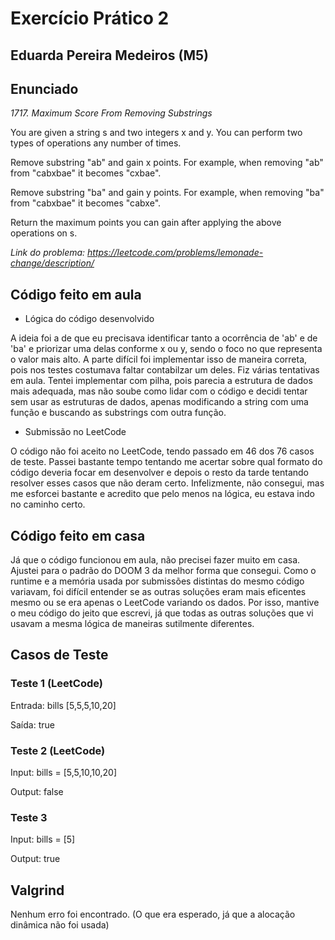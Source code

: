 # Exercício Prático 2

## Eduarda Pereira Medeiros (M5)

## Enunciado 

*1717. Maximum Score From Removing Substrings*

You are given a string s and two integers x and y. You can perform two types of operations any number of times.

Remove substring "ab" and gain x points.
For example, when removing "ab" from "cabxbae" it becomes "cxbae".

Remove substring "ba" and gain y points.
For example, when removing "ba" from "cabxbae" it becomes "cabxe".

Return the maximum points you can gain after applying the above operations on s.

*Link do problema: https://leetcode.com/problems/lemonade-change/description/*

## Código feito em aula

* Lógica do código desenvolvido
  
A ideia foi a de que eu precisava identificar tanto a ocorrência de 'ab' e de 'ba' e priorizar uma delas conforme x ou y, sendo o foco no que representa o valor mais alto.
A parte difícil foi implementar isso de maneira correta, pois nos testes costumava faltar contabilzar um deles.
Fiz várias tentativas em aula. Tentei implementar com pilha, pois parecia a estrutura de dados mais adequada, mas não soube como lidar com o código e decidi tentar sem usar as estruturas de dados, apenas modificando a string com uma função e buscando as substrings com outra função.

* Submissão no LeetCode

O código não foi aceito no LeetCode, tendo passado em 46 dos 76 casos de teste.
Passei bastante tempo tentando me acertar sobre qual formato do código deveria focar em desenvolver e depois o resto da tarde tentando resolver esses casos que não deram certo.
Infelizmente, não consegui, mas me esforcei bastante e acredito que pelo menos na lógica, eu estava indo no caminho certo.

## Código feito em casa

Já que o código funcionou em aula, não precisei fazer muito em casa. 
Ajustei para o padrão do DOOM 3 da melhor forma que consegui.
Como o runtime e a memória usada por submissões distintas do mesmo código variavam, foi difícil entender se as outras soluções eram mais
eficentes mesmo ou se era apenas o LeetCode variando os dados. Por isso, mantive o meu código do jeito que escrevi, já que todas as
outras soluções que vi usavam a mesma lógica de maneiras sutilmente diferentes.

## Casos de Teste

### Teste 1 (LeetCode)

Entrada: bills [5,5,5,10,20]

Saída: true

### Teste 2  (LeetCode)

Input: bills = [5,5,10,10,20]

Output: false

### Teste 3

Input: bills = [5]

Output: true

## Valgrind

Nenhum erro foi encontrado.
(O que era esperado, já que a alocação dinâmica não foi usada)
